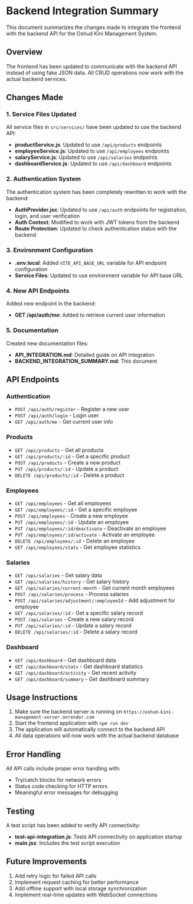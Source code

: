 # Backend Integration Summary

This document summarizes the changes made to integrate the frontend with the backend API for the Oshud Kini Management System.

## Overview

The frontend has been updated to communicate with the backend API instead of using fake JSON data. All CRUD operations now work with the actual backend services.

## Changes Made

### 1. Service Files Updated

All service files in `src/services/` have been updated to use the backend API:

- **productService.js**: Updated to use `/api/products` endpoints
- **employeeService.js**: Updated to use `/api/employees` endpoints
- **salaryService.js**: Updated to use `/api/salaries` endpoints
- **dashboardService.js**: Updated to use `/api/dashboard` endpoints

### 2. Authentication System

The authentication system has been completely rewritten to work with the backend:

- **AuthProvider.jsx**: Updated to use `/api/auth` endpoints for registration, login, and user verification
- **Auth Context**: Modified to work with JWT tokens from the backend
- **Route Protection**: Updated to check authentication status with the backend

### 3. Environment Configuration

- **.env.local**: Added `VITE_API_BASE_URL` variable for API endpoint configuration
- **Service Files**: Updated to use environment variable for API base URL

### 4. New API Endpoints

Added new endpoint in the backend:

- **GET /api/auth/me**: Added to retrieve current user information

### 5. Documentation

Created new documentation files:

- **API_INTEGRATION.md**: Detailed guide on API integration
- **BACKEND_INTEGRATION_SUMMARY.md**: This document

## API Endpoints

### Authentication
- `POST /api/auth/register` - Register a new user
- `POST /api/auth/login` - Login user
- `GET /api/auth/me` - Get current user info

### Products
- `GET /api/products` - Get all products
- `GET /api/products/:id` - Get a specific product
- `POST /api/products` - Create a new product
- `PUT /api/products/:id` - Update a product
- `DELETE /api/products/:id` - Delete a product

### Employees
- `GET /api/employees` - Get all employees
- `GET /api/employees/:id` - Get a specific employee
- `POST /api/employees` - Create a new employee
- `PUT /api/employees/:id` - Update an employee
- `PUT /api/employees/:id/deactivate` - Deactivate an employee
- `PUT /api/employees/:id/activate` - Activate an employee
- `DELETE /api/employees/:id` - Delete an employee
- `GET /api/employees/stats` - Get employee statistics

### Salaries
- `GET /api/salaries` - Get salary data
- `GET /api/salaries/history` - Get salary history
- `GET /api/salaries/current-month` - Get current month employees
- `POST /api/salaries/process` - Process salaries
- `POST /api/salaries/adjustment/:employeeId` - Add adjustment for employee
- `GET /api/salaries/:id` - Get a specific salary record
- `POST /api/salaries` - Create a new salary record
- `PUT /api/salaries/:id` - Update a salary record
- `DELETE /api/salaries/:id` - Delete a salary record

### Dashboard
- `GET /api/dashboard` - Get dashboard data
- `GET /api/dashboard/stats` - Get dashboard statistics
- `GET /api/dashboard/activity` - Get recent activity
- `GET /api/dashboard/summary` - Get dashboard summary

## Usage Instructions

1. Make sure the backend server is running on `https://oshud-kini-management-server.onrender.com`
2. Start the frontend application with `npm run dev`
3. The application will automatically connect to the backend API
4. All data operations will now work with the actual backend database

## Error Handling

All API calls include proper error handling with:
- Try/catch blocks for network errors
- Status code checking for HTTP errors
- Meaningful error messages for debugging

## Testing

A test script has been added to verify API connectivity:
- **test-api-integration.js**: Tests API connectivity on application startup
- **main.jsx**: Includes the test script execution

## Future Improvements

1. Add retry logic for failed API calls
2. Implement request caching for better performance
3. Add offline support with local storage synchronization
4. Implement real-time updates with WebSocket connections